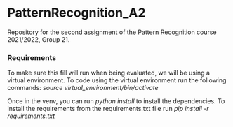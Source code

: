# PatternRecognition_A2
Repository for the second assignment of the Pattern Recognition course 2021/2022, Group 21.


### Requirements
To make sure this fill will run when being evaluated, we will be using a virtual environment. To code using the virtual environment run the following commands:
*source virtual_environment/bin/activate*

Once in the venv, you can run *python install* to install the dependencies.
To install the requirements from the requirements.txt file run *pip install -r requirements.txt*
